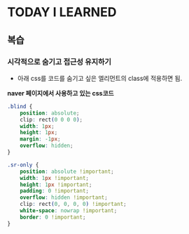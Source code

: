 # TODAY I LEARNED

## 복습

### 시각적으로 숨기고 접근성 유지하기

- 아래 css를 코드를 숨기고 싶은 엘리먼트의 class에 적용하면 됨.

**naver 페이지에서 사용하고 있는 css코드**

```css
.blind {
    position: absolute;
    clip: rect(0 0 0 0);
    width: 1px;
    height: 1px;
    margin: -1px;
    overflow: hidden;
}
```

```css
.sr-only {
    position: absolute !important;
    width: 1px !important;
    height: 1px !important;
    padding: 0 !important;
    overflow: hidden !important;
    clip: rect(0, 0, 0, 0) !important;
    white-space: nowrap !important;
    border: 0 !important;
}
```

